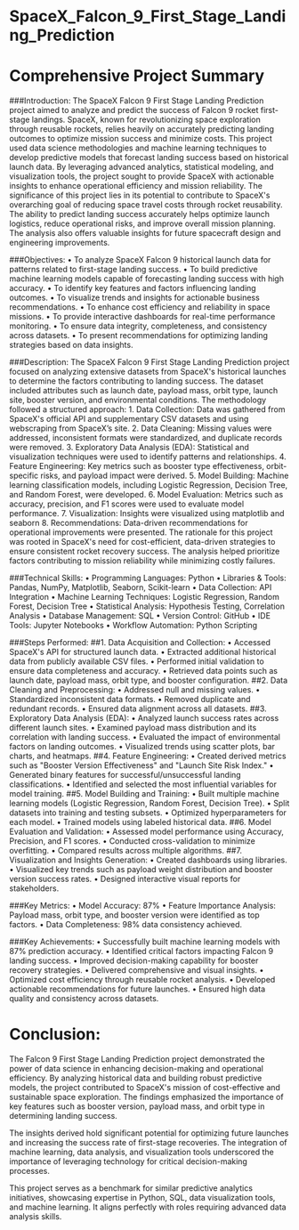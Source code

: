 # SpaceX_Falcon_9_First_Stage_Landing_Prediction

# Comprehensive Project Summary

###Introduction:
The SpaceX Falcon 9 First Stage Landing Prediction project aimed to analyze and predict the success of Falcon 9 rocket first-stage landings. SpaceX, known for revolutionizing space exploration through reusable rockets, relies heavily on accurately predicting landing outcomes to optimize mission success and minimize costs. This project used data science methodologies and machine learning techniques to develop predictive models that forecast landing success based on historical launch data. By leveraging advanced analytics, statistical modeling, and visualization tools, the project sought to provide SpaceX with actionable insights to enhance operational efficiency and mission reliability.
The significance of this project lies in its potential to contribute to SpaceX's overarching goal of reducing space travel costs through rocket reusability. The ability to predict landing success accurately helps optimize launch logistics, reduce operational risks, and improve overall mission planning. The analysis also offers valuable insights for future spacecraft design and engineering improvements.

###Objectives:
    •	To analyze SpaceX Falcon 9 historical launch data for patterns related to first-stage landing success.
    •	To build predictive machine learning models capable of forecasting landing success with high accuracy.
    •	To identify key features and factors influencing landing outcomes.
    •	To visualize trends and insights for actionable business recommendations.
    •	To enhance cost efficiency and reliability in space missions.
    •	To provide interactive dashboards for real-time performance monitoring.
    •	To ensure data integrity, completeness, and consistency across datasets.
    •	To present recommendations for optimizing landing strategies based on data insights.

###Description:
The SpaceX Falcon 9 First Stage Landing Prediction project focused on analyzing extensive datasets from SpaceX's historical launches to determine the factors contributing to landing success. The dataset included attributes such as launch date, payload mass, orbit type, launch site, booster version, and environmental conditions.
    The methodology followed a structured approach:
    1.	Data Collection: Data was gathered from SpaceX's official API and supplementary CSV datasets and using webscraping from SpaceX’s site.
    2.	Data Cleaning: Missing values were addressed, inconsistent formats were standardized, and duplicate records were removed.
    3.	Exploratory Data Analysis (EDA): Statistical and visualization techniques were used to identify patterns and relationships.
    4.	Feature Engineering: Key metrics such as booster type effectiveness, orbit-specific risks, and payload impact were derived.
    5.	Model Building: Machine learning classification models, including Logistic Regression, Decision Tree, and Random Forest, were developed.
    6.	Model Evaluation: Metrics such as accuracy, precision, and F1 scores were used to evaluate model performance.
    7.	Visualization: Insights were visualized using matplotlib and seaborn
    8.	Recommendations: Data-driven recommendations for operational improvements were presented.
The rationale for this project was rooted in SpaceX's need for cost-efficient, data-driven strategies to ensure consistent rocket recovery success. The analysis helped prioritize factors contributing to mission reliability while minimizing costly failures.

###Technical Skills:
    •	Programming Languages: Python
    •	Libraries & Tools: Pandas, NumPy, Matplotlib, Seaborn, Scikit-learn
    •	Data Collection: API Integration
    •	Machine Learning Techniques: Logistic Regression, Random Forest, Decision Tree
    •	Statistical Analysis: Hypothesis Testing, Correlation Analysis
    •	Database Management: SQL
    •	Version Control: GitHub
    •	IDE Tools: Jupyter Notebooks
    •	Workflow Automation: Python Scripting

###Steps Performed:
##1. Data Acquisition and Collection:
    •	Accessed SpaceX's API for structured launch data.
    •	Extracted additional historical data from publicly available CSV files.
    •	Performed initial validation to ensure data completeness and accuracy.
    •	Retrieved data points such as launch date, payload mass, orbit type, and booster configuration.
##2. Data Cleaning and Preprocessing:
    •	Addressed null and missing values.
    •	Standardized inconsistent data formats.
    •	Removed duplicate and redundant records.
    •	Ensured data alignment across all datasets.
##3. Exploratory Data Analysis (EDA):
    •	Analyzed launch success rates across different launch sites.
    •	Examined payload mass distribution and its correlation with landing success.
    •	Evaluated the impact of environmental factors on landing outcomes.
    •	Visualized trends using scatter plots, bar charts, and heatmaps.
##4. Feature Engineering:
    •	Created derived metrics such as "Booster Version Effectiveness" and "Launch Site Risk Index."
    •	Generated binary features for successful/unsuccessful landing classifications.
    •	Identified and selected the most influential variables for model training.
##5. Model Building and Training:
    •	Built multiple machine learning models (Logistic Regression, Random Forest, Decision Tree).
    •	Split datasets into training and testing subsets.
    •	Optimized hyperparameters for each model.
    •	Trained models using labeled historical data.
##6. Model Evaluation and Validation:
    •	Assessed model performance using Accuracy, Precision, and F1 scores.
    •	Conducted cross-validation to minimize overfitting.
    •	Compared results across multiple algorithms.
##7. Visualization and Insights Generation:
    •	Created dashboards using libraries.
    •	Visualized key trends such as payload weight distribution and booster version success rates.
    •	Designed interactive visual reports for stakeholders.

###Key Metrics:
    •	Model Accuracy: 87%
    •	Feature Importance Analysis: Payload mass, orbit type, and booster version were identified as top factors.
    •	Data Completeness: 98% data consistency achieved.

###Key Achievements:
    •	Successfully built machine learning models with 87% prediction accuracy.
    •	Identified critical factors impacting Falcon 9 landing success.
    •	Improved decision-making capability for booster recovery strategies.
    •	Delivered comprehensive and visual insights.
    •	Optimized cost efficiency through reusable rocket analysis.
    •	Developed actionable recommendations for future launches.
    •	Ensured high data quality and consistency across datasets.

# Conclusion:
The Falcon 9 First Stage Landing Prediction project demonstrated the power of data science in enhancing decision-making and operational efficiency. By analyzing historical data and building robust predictive models, the project contributed to SpaceX's mission of cost-effective and sustainable space exploration. The findings emphasized the importance of key features such as booster version, payload mass, and orbit type in determining landing success.

The insights derived hold significant potential for optimizing future launches and increasing the success rate of first-stage recoveries. The integration of machine learning, data analysis, and visualization tools underscored the importance of leveraging technology for critical decision-making processes.

This project serves as a benchmark for similar predictive analytics initiatives, showcasing expertise in Python, SQL, data visualization tools, and machine learning. It aligns perfectly with roles requiring advanced data analysis skills.

